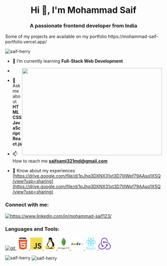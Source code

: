 <h1 align="center">Hi 👋, I'm Mohammad Saif</h1>
<h3 align="center">A passionate frontend developer from India</h3>
Some of my projects are available on my portfolio https://mohammad-saif-portfolio.vercel.app/
<p align="left"> <img src="https://komarev.com/ghpvc/?username=saif-herry&label=Profile%20views&color=0e75b6&style=flat" alt="saif-herry" /> </p>

- 🌱 I’m currently learning **Full-Stack Web Development**
- <img align="right" src="https://raw.githubusercontent.com/mhmzdev/mhmzdev/master/code.gif" width="450" height="280"/>

- 💬 Ask me about **HTML CSS JavaScript React.js**

- 📫 How to reach me **saifsami321md@gmail.com**

- 📄 Know about my experiences [https://drive.google.com/file/d/1pJhq3DXNX31xt3D7IiIWpf79AAsq1X5Q/view?usp=sharing](https://drive.google.com/file/d/1pJhq3DXNX31xt3D7IiIWpf79AAsq1X5Q/view?usp=sharing)

<h3 align="left">Connect with me:</h3>
<p align="left">
<a href="https://linkedin.com/in/https://www.linkedin.com/in/mohammad-saif123/" target="blank"><img align="center" src="https://raw.githubusercontent.com/rahuldkjain/github-profile-readme-generator/master/src/images/icons/Social/linked-in-alt.svg" alt="https://www.linkedin.com/in/mohammad-saif123/" height="30" width="40" /></a>
</p>

<h3 align="left">Languages and Tools:</h3>
<p align="left"> <a href="https://git-scm.com/" target="_blank" rel="noreferrer"> <img src="https://www.vectorlogo.zone/logos/git-scm/git-scm-icon.svg" alt="git" width="40" height="40"/> </a> <a href="https://www.w3.org/html/" target="_blank" rel="noreferrer"> <img src="https://raw.githubusercontent.com/devicons/devicon/master/icons/html5/html5-original-wordmark.svg" alt="html5" width="40" height="40"/> </a> <a href="https://developer.mozilla.org/en-US/docs/Web/JavaScript" target="_blank" rel="noreferrer"> <img src="https://raw.githubusercontent.com/devicons/devicon/master/icons/javascript/javascript-original.svg" alt="javascript" width="40" height="40"/> </a> <a href="https://www.linux.org/" target="_blank" rel="noreferrer"> <img src="https://raw.githubusercontent.com/devicons/devicon/master/icons/linux/linux-original.svg" alt="linux" width="40" height="40"/> </a> <a href="https://www.mongodb.com/" target="_blank" rel="noreferrer"> <img src="https://raw.githubusercontent.com/devicons/devicon/master/icons/mongodb/mongodb-original-wordmark.svg" alt="mongodb" width="40" height="40"/> </a> <a href="https://nodejs.org" target="_blank" rel="noreferrer"> <img src="https://raw.githubusercontent.com/devicons/devicon/master/icons/nodejs/nodejs-original-wordmark.svg" alt="nodejs" width="40" height="40"/> </a> <a href="https://reactjs.org/" target="_blank" rel="noreferrer"> <img src="https://raw.githubusercontent.com/devicons/devicon/master/icons/react/react-original-wordmark.svg" alt="react" width="40" height="40"/> </a> <a href="https://redux.js.org" target="_blank" rel="noreferrer"> <img src="https://raw.githubusercontent.com/devicons/devicon/master/icons/redux/redux-original.svg" alt="redux" width="40" height="40"/> </a> </p>

<p><img align="left" src="https://github-readme-stats.vercel.app/api/top-langs?username=saif-herry&show_icons=true&locale=en&layout=compact" alt="saif-herry" /></p>

<p>&nbsp;<img align="center" src="https://github-readme-stats.vercel.app/api?username=saif-herry&show_icons=true&locale=en" alt="saif-herry" /></p>
